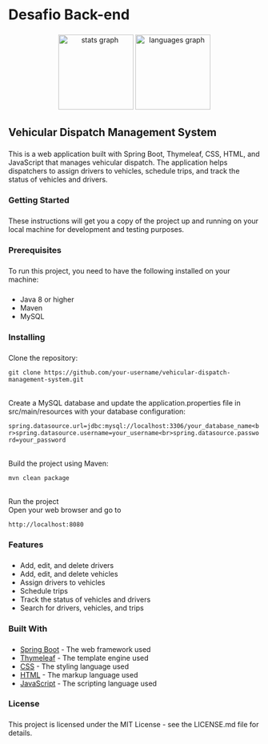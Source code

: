 <h1 align="left">Desafio Back-end</h1>

###

<div align="center">
  <img src="https://github-readme-stats.vercel.app/api?hide_title=false&hide_rank=false&show_icons=true&include_all_commits=true&count_private=true&disable_animations=false&theme=github_dark&locale=en&hide_border=true&username=gvom" height="150" alt="stats graph"  />
  <img src="https://github-readme-stats.vercel.app/api/top-langs?locale=pt-br&hide_title=false&layout=compact&card_width=320&langs_count=5&theme=github_dark&hide_border=true&username=gvom" height="150" alt="languages graph"  />
</div>

###

<h2 align="left">Vehicular Dispatch Management System</h2>

###

<p align="left">This is a web application built with Spring Boot, Thymeleaf, CSS, HTML, and JavaScript that manages vehicular dispatch. The application helps dispatchers to assign drivers to vehicles, schedule trips, and track the status of vehicles and drivers.</p>

###

<h3 align="left">Getting Started</h3>

###

<p align="left">These instructions will get you a copy of the project up and running on your local machine for development and testing purposes.</p>

###

<h3 align="left">Prerequisites</h3>

###

<p align="left">To run this project, you need to have the following installed on your machine:</p>

###

<p align="left"><ul><li>Java 8 or higher</li><li>Maven</li><li>MySQL</li></ul></p>

###

<h3 align="left">Installing</h3>

###

<p align="left">Clone the repository:<br>
  
  ```git clone https://github.com/your-username/vehicular-dispatch-management-system.git```
  
<br>Create a MySQL database and update the application.properties file in src/main/resources with your database configuration:

  ```spring.datasource.url=jdbc:mysql://localhost:3306/your_database_name<br>spring.datasource.username=your_username<br>spring.datasource.password=your_password```

<br>Build the project using Maven:<br>

  ```mvn clean package```
  
<br>Run the project<br>Open your web browser and go to 

  ```http://localhost:8080```
</p>

###

<h3 align="left">Features</h3>

###

<p align="left"><ul><li>Add, edit, and delete drivers</li><li>Add, edit, and delete vehicles</li><li>Assign drivers to vehicles</li><li>Schedule trips</li><li>Track the status of vehicles and drivers</li><li>Search for drivers, vehicles, and trips</li></ul></p>

###

<h3 align="left">Built With</h3>

###

<p align="left"><ul><li><a href="https://spring.io/projects/spring-boot" target="_new">Spring Boot</a> - The web framework used</li><li><a href="https://www.thymeleaf.org/" target="_new">Thymeleaf</a> - The template engine used</li><li><a href="https://developer.mozilla.org/en-US/docs/Web/CSS" target="_new">CSS</a> - The styling language used</li><li><a href="https://developer.mozilla.org/en-US/docs/Web/HTML" target="_new">HTML</a> - The markup language used</li><li><a href="https://developer.mozilla.org/en-US/docs/Web/JavaScript" target="_new">JavaScript</a> - The scripting language used</li></ul></p>

###

<h3 align="left">License</h3>

###

<p align="left">This project is licensed under the MIT License - see the LICENSE.md file for details.</p>

###
